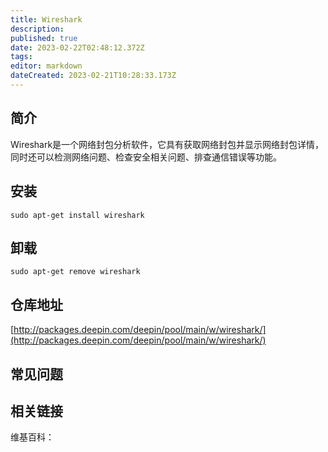 ```yaml
---
title: Wireshark
description: 
published: true
date: 2023-02-22T02:48:12.372Z
tags: 
editor: markdown
dateCreated: 2023-02-21T10:28:33.173Z
---
```


## 简介

Wireshark是一个网络封包分析软件，它具有获取网络封包并显示网络封包详情，同时还可以检测网络问题、检查安全相关问题、排查通信错误等功能。

## 安装

`sudo apt-get install wireshark`

## 卸载

`sudo apt-get remove wireshark`

## 仓库地址

[http://packages.deepin.com/deepin/pool/main/w/wireshark/](http://packages.deepin.com/deepin/pool/main/w/wireshark/)

## 常见问题

## 相关链接

维基百科：
